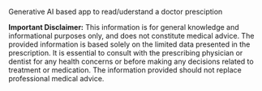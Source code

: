 Generative AI based app to read/uderstand a doctor presciption

<b>Important Disclaimer:</b> This information is for general knowledge and informational purposes only, and does not constitute medical advice. The provided information is based solely on the limited data presented in the prescription. It is essential to consult with the prescribing physician or dentist for any health concerns or before making any decisions related to treatment or medication. The information provided should not replace professional medical advice.
